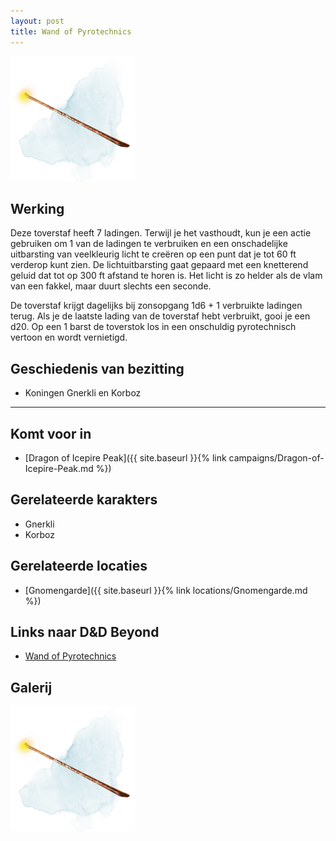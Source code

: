 ```yaml
---
layout: post
title: Wand of Pyrotechnics
---
```


<img src="../images/Wand of Pyrotechnics.jpeg" alt="Wand of Pyrotechnics" width=200>

## Werking
Deze toverstaf heeft 7 ladingen. Terwijl je het vasthoudt, kun je een actie gebruiken om 1 van de ladingen te verbruiken en een onschadelijke uitbarsting van veelkleurig licht te creëren op een punt dat je tot 60 ft verderop kunt zien. De lichtuitbarsting gaat gepaard met een knetterend geluid dat tot op 300 ft afstand te horen is. Het licht is zo helder als de vlam van een fakkel, maar duurt slechts een seconde.

De toverstaf krijgt dagelijks bij zonsopgang 1d6 + 1 verbruikte ladingen terug. Als je de laatste lading van de toverstaf hebt verbruikt, gooi je een d20. Op een 1 barst de toverstok los in een onschuldig pyrotechnisch vertoon en wordt vernietigd.

## Geschiedenis van bezitting
* Koningen Gnerkli en Korboz

---

## Komt voor in
* [Dragon of Icepire Peak]({{ site.baseurl }}{% link campaigns/Dragon-of-Icepire-Peak.md %})

## Gerelateerde karakters
* Gnerkli
* Korboz

## Gerelateerde locaties
* [Gnomengarde]({{ site.baseurl }}{% link locations/Gnomengarde.md %})

## Links naar D&D Beyond
* [Wand of Pyrotechnics](http://dnd5e.wikidot.com/wondrous-items:wand-of-pyrotechnics)

## Galerij
<img src="../images/Wand of Pyrotechnics.jpeg" alt="Wand of Pyrotechnics" width=200>